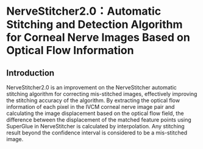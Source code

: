 NerveStitcher2.0：Automatic Stitching and Detection Algorithm for Corneal Nerve Images Based on Optical Flow Information
=======
Introduction
-------
NerveStitcher2.0 is an improvement on the NerveStitcher automatic stitching algorithm for correcting mis-stitched images, effectively improving the stitching accuracy of the algorithm. By extracting the optical flow information of each pixel in the IVCM corneal nerve image pair and calculating the image displacement based on the optical flow field, the difference between the displacement of the matched feature points using SuperGlue in NerveStitcher is calculated by interpolation. Any stitching result beyond the confidence interval is considered to be a mis-stitched image.
